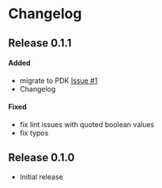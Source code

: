 # Changelog

## Release 0.1.1

#### Added
- migrate to PDK [Issue #1](https://github.com/zehweh/puppet-netplan/issues/1)
- Changelog

#### Fixed
- fix lint issues with quoted boolean values
- fix typos

## Release 0.1.0

* Initial release
